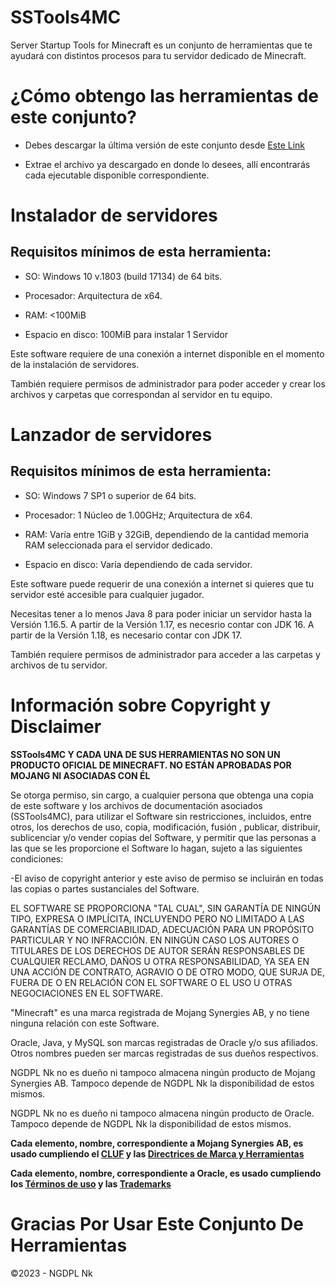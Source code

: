 # **SSTools4MC**
Server Startup Tools for Minecraft es un conjunto de herramientas que te ayudará con distintos procesos para tu servidor dedicado de Minecraft.

# **¿Cómo obtengo las herramientas de este conjunto?**
- Debes descargar la última versión de este conjunto desde [Este Link](https://github.com/NGDPLNk/SSTools4MC/releases/latest)

- Extrae el archivo ya descargado en donde lo desees, allí encontrarás cada ejecutable disponible correspondiente.

# **Instalador de servidores**
## **Requisitos mínimos de esta herramienta:**

- SO: Windows 10 v.1803 (build 17134) de 64 bits.

- Procesador: Arquitectura de x64.

- RAM: <100MiB

- Espacio en disco: 100MiB para instalar 1 Servidor


Este software requiere de una conexión a internet disponible en el momento de la instalación de servidores.

También requiere permisos de administrador para poder acceder y crear los archivos y carpetas que correspondan al servidor en tu equipo.

# **Lanzador de servidores**
## **Requisitos mínimos de esta herramienta:**

- SO: Windows 7 SP1 o superior de 64 bits.

- Procesador: 1 Núcleo de 1.00GHz; Arquitectura de x64.

- RAM: Varía entre 1GiB y 32GiB, dependiendo de la cantidad memoria RAM seleccionada para el servidor dedicado.

- Espacio en disco: Varía dependiendo de cada servidor.


Este software puede requerir de una conexión a internet si quieres que tu servidor esté accesible para cualquier jugador.

Necesitas tener a lo menos Java 8 para poder iniciar un servidor hasta la Versión 1.16.5. A partir de la Versión 1.17, es necesrio contar con JDK 16. A partir de la Versión 1.18, es necesario contar con JDK 17.

También requiere permisos de administrador para acceder a las carpetas y archivos de tu servidor.

# **Información sobre Copyright y Disclaimer**

**SSTools4MC Y CADA UNA DE SUS HERRAMIENTAS NO SON UN PRODUCTO OFICIAL DE MINECRAFT. NO ESTÁN APROBADAS POR MOJANG NI ASOCIADAS CON ÉL**

Se otorga permiso, sin cargo, a cualquier persona que obtenga una copia de este software y los archivos de documentación asociados (SSTools4MC), para utilizar el Software sin restricciones, incluidos, entre otros, los derechos de uso, copia, modificación, fusión , publicar, distribuir, sublicenciar y/o vender copias del Software, y permitir que las personas a las que se les proporcione el Software lo hagan, sujeto a las siguientes condiciones:

-El aviso de copyright anterior y este aviso de permiso se incluirán en todas las copias o partes sustanciales del Software.

EL SOFTWARE SE PROPORCIONA "TAL CUAL", SIN GARANTÍA DE NINGÚN TIPO, EXPRESA O IMPLÍCITA, INCLUYENDO PERO NO LIMITADO A LAS GARANTÍAS DE COMERCIABILIDAD, ADECUACIÓN PARA UN PROPÓSITO PARTICULAR Y NO INFRACCIÓN. EN NINGÚN CASO LOS AUTORES O TITULARES DE LOS DERECHOS DE AUTOR SERÁN RESPONSABLES DE CUALQUIER RECLAMO, DAÑOS U OTRA RESPONSABILIDAD, YA SEA EN UNA ACCIÓN DE CONTRATO, AGRAVIO O DE OTRO MODO, QUE SURJA DE, FUERA DE O EN RELACIÓN CON EL SOFTWARE O EL USO U OTRAS NEGOCIACIONES EN EL SOFTWARE.

"Minecraft" es una marca registrada de Mojang Synergies AB, y no tiene ninguna relación con este Software.

Oracle, Java, y MySQL son marcas registradas de Oracle y/o sus afiliados. Otros nombres pueden ser marcas registradas de sus dueños respectivos.

NGDPL Nk no es dueño ni tampoco almacena ningún producto de Mojang Synergies AB. Tampoco depende de NGDPL Nk la disponibilidad de estos mismos.

NGDPL Nk no es dueño ni tampoco almacena ningún producto de Oracle. Tampoco depende de NGDPL Nk la disponibilidad de estos mismos.

**Cada elemento, nombre, correspondiente a Mojang Synergies AB, es usado cumpliendo el [CLUF](https://www.minecraft.net/es-es/eula/) y las [Directrices de Marca y Herramientas](https://account.mojang.com/terms?ref=ft#brand)**

**Cada elemento, nombre, correspondiente a Oracle, es usado cumpliendo los [Términos de uso](https://www.oracle.com/legal/terms.html) y las [Trademarks](https://www.oracle.com/legal/trademarks.html)**

# **Gracias Por Usar Este Conjunto De Herramientas**
©2023 - NGDPL Nk

